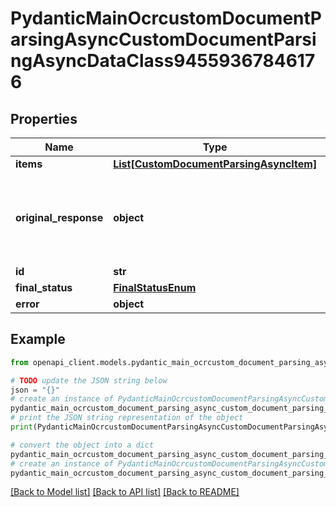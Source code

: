 # PydanticMainOcrcustomDocumentParsingAsyncCustomDocumentParsingAsyncDataClass94559367846176


## Properties

Name | Type | Description | Notes
------------ | ------------- | ------------- | -------------
**items** | [**List[CustomDocumentParsingAsyncItem]**](CustomDocumentParsingAsyncItem.md) |  | [optional] 
**original_response** | **object** | original response sent by the provider, hidden by default, show it by passing the &#x60;show_original_response&#x60; field to &#x60;true&#x60; in your request | [optional] 
**id** | **str** |  | 
**final_status** | [**FinalStatusEnum**](FinalStatusEnum.md) |  | 
**error** | **object** |  | [optional] 

## Example

```python
from openapi_client.models.pydantic_main_ocrcustom_document_parsing_async_custom_document_parsing_async_data_class94559367846176 import PydanticMainOcrcustomDocumentParsingAsyncCustomDocumentParsingAsyncDataClass94559367846176

# TODO update the JSON string below
json = "{}"
# create an instance of PydanticMainOcrcustomDocumentParsingAsyncCustomDocumentParsingAsyncDataClass94559367846176 from a JSON string
pydantic_main_ocrcustom_document_parsing_async_custom_document_parsing_async_data_class94559367846176_instance = PydanticMainOcrcustomDocumentParsingAsyncCustomDocumentParsingAsyncDataClass94559367846176.from_json(json)
# print the JSON string representation of the object
print(PydanticMainOcrcustomDocumentParsingAsyncCustomDocumentParsingAsyncDataClass94559367846176.to_json())

# convert the object into a dict
pydantic_main_ocrcustom_document_parsing_async_custom_document_parsing_async_data_class94559367846176_dict = pydantic_main_ocrcustom_document_parsing_async_custom_document_parsing_async_data_class94559367846176_instance.to_dict()
# create an instance of PydanticMainOcrcustomDocumentParsingAsyncCustomDocumentParsingAsyncDataClass94559367846176 from a dict
pydantic_main_ocrcustom_document_parsing_async_custom_document_parsing_async_data_class94559367846176_form_dict = pydantic_main_ocrcustom_document_parsing_async_custom_document_parsing_async_data_class94559367846176.from_dict(pydantic_main_ocrcustom_document_parsing_async_custom_document_parsing_async_data_class94559367846176_dict)
```
[[Back to Model list]](../README.md#documentation-for-models) [[Back to API list]](../README.md#documentation-for-api-endpoints) [[Back to README]](../README.md)


